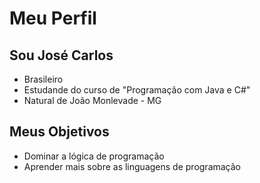 # Meu Perfil 

## Sou José Carlos

- Brasileiro
- Estudande do curso de "Programação com Java e C#"
- Natural de João Monlevade - MG

## Meus Objetivos

- Dominar a lógica de programação
- Aprender mais sobre as linguagens de programação
